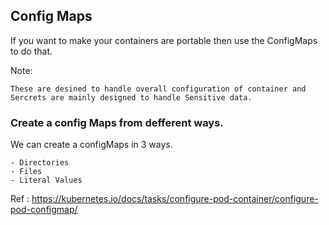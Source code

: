 
## Config Maps

If you want to make your containers are portable then use the ConfigMaps to do that.

Note:  
    
    These are desined to handle overall configuration of container and Sercrets are mainly designed to handle Sensitive data.

### Create a config Maps from defferent ways.

We can create a configMaps in 3 ways.

    - Directories
    - Files
    - Literal Values
    
Ref : https://kubernetes.io/docs/tasks/configure-pod-container/configure-pod-configmap/
